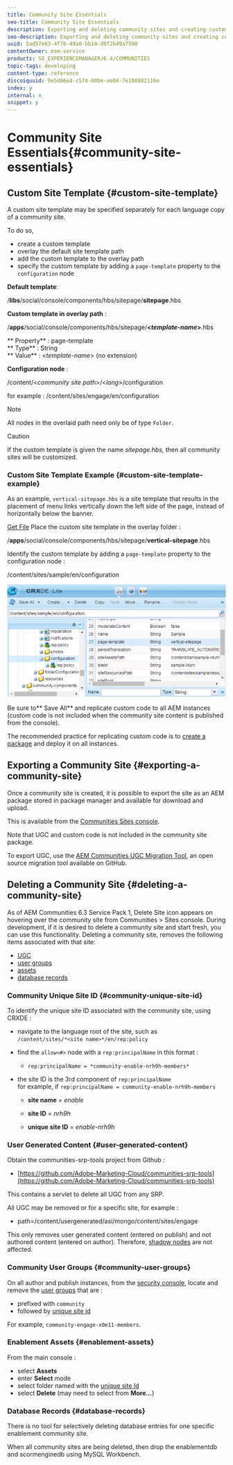```yaml
---
title: Community Site Essentials
seo-title: Community Site Essentials
description: Exporting and deleting community sites and creating custom site templates
seo-description: Exporting and deleting community sites and creating custom site templates
uuid: 5ad57e63-4f7b-49a0-bb14-d0f2b49a7598
contentOwner: msm-service
products: SG_EXPERIENCEMANAGER/6.4/COMMUNITIES
topic-tags: developing
content-type: reference
discoiquuid: 9e5d06e4-c574-40be-ae04-7e100882116e
index: y
internal: n
snippet: y
---
```


# Community Site Essentials{#community-site-essentials}

## Custom Site Template {#custom-site-template}

A custom site template may be specified separately for each language copy of a community site.

To do so,

* create a custom template
* overlay the default site template path
* add the custom template to the overlay path
* specify the custom template by adding a `page-template` property to the `configuration` node

**Default template**:

/**libs**/social/console/components/hbs/sitepage/**sitepage**.hbs

**Custom template in overlay path** :

/**apps**/social/console/components/hbs/sitepage/**&lt;*template-name*&gt;**.hbs

** Property** : page-template  
** Type** : String  
** Value** : &lt;*template-name*&gt; (no extension)

**Configuration node** :

/content/&lt;*community site path*&gt;/&lt;*lang*&gt;/configuration

for example : /content/sites/engage/en/configuration

>[!NOTE]
>
>All nodes in the overlaid path need only be of type `Folder`.

>[!CAUTION]
>
>If the custom template is given the name *sitepage.hbs,* then all community sites will be customized.

### Custom Site Template Example {#custom-site-template-example}

As an example, `vertical-sitepage.hbs` is a site template that results in the placement of menu links vertically down the left side of the page, instead of horizontally below the banner.

[Get File](assets/vertical-sitepage.hbs)
Place the custom site template in the overlay folder :

/**apps**/social/console/components/hbs/sitepage/**vertical-sitepage**.hbs

Identify the custom template by adding a `page-template` property to the configuration node :

/content/sites/sample/en/configuration

![](assets/chlimage_1-80.png)

Be sure to** Save All** and replicate custom code to all AEM instances (custom code is not included when the community site content is published from the console).

The recommended practice for replicating custom code is to [create a package](../../sites/administering/using/package-manager.md#creatinganewpackage) and deploy it on all instances.

## Exporting a Community Site {#exporting-a-community-site}

Once a community site is created, it is possible to export the site as an AEM package stored in package manager and available for download and upload.

This is available from the [Communities Sites console](../../communities/using/sites-console.md#exportingthesite).

Note that UGC and custom code is not included in the community site package.

To export UGC, use the [AEM Communities UGC Migration Tool](https://github.com/Adobe-Marketing-Cloud/communities-ugc-migration), an open source migration tool available on GitHub.

## Deleting a Community Site {#deleting-a-community-site}

As of AEM Communities 6.3 Service Pack 1, Delete Site icon appears on hovering over the community site from Communities &gt; Sites console. During development, if it is desired to delete a community site and start fresh, you can use this functionality. Deleting a community site, removes the following items associated with that site:

* [UGC](#usergeneratedcontent)
* [user groups](#communityusergroups)
* [assets](#enablementassets)
* [database records](#databaserecords)

### Community Unique Site ID {#community-unique-site-id}

To identify the unique site ID associated with the community site, using CRXDE :

* navigate to the language root of the site, such as  
  `/content/sites/*<site name>*/en/rep:policy`

* find the `allow<#>` node with a `rep:principalName` in this format :

    * `rep:principalName = *community-enable-nrh9h-members*`

* the site ID is the 3rd component of `rep:principalName`  
  for example, if `rep:principalName = community-enable-nrh9h-members`

    * **site name** = *enable*
    
    * **site ID** = *nrh9h*
    
    * **unique site ID** = *enable-nrh9h*

### User Generated Content {#user-generated-content}

Obtain the communities-srp-tools project from Github :

* [https://github.com/Adobe-Marketing-Cloud/communities-srp-tools](https://github.com/Adobe-Marketing-Cloud/communities-srp-tools)

This contains a servlet to delete all UGC from any SRP.

All UGC may be removed or for a specific site, for example :

* path=/content/usergenerated/asi/mongo/content/sites/engage

This only removes user generated content (entered on publish) and not authored content (entered on author). Therefore, [shadow nodes](../../communities/using/srp.md#shadownodes) are not affected.

### Community User Groups {#community-user-groups}

On all author and publish instances, from the [security console](../../sites/administering/using/security.md), locate and remove the [user groups](../../communities/using/users.md) that are :

* prefixed with `community`
* followed by [unique site id](#communityuniquesiteid)

For example, `community-engage-x0e11-members`.

### Enablement Assets {#enablement-assets}

From the main console :

* select **Assets**
* enter **Select** mode
* select folder named with the [unique site Id](#communityuniquesiteid)
* select **Delete** (may need to select from **More...**)

### Database Records {#database-records}

There is no tool for selectively deleting database entries for one specific enablement community site.

When all community sites are being deleted, then drop the enablementdb and scormenginedb using MySQL Workbench.
